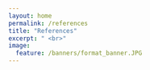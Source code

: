 ```yaml
---
layout: home
permalink: /references
title: "References"
excerpt: " <br>"
image:
  feature: /banners/format_banner.JPG
---
```

